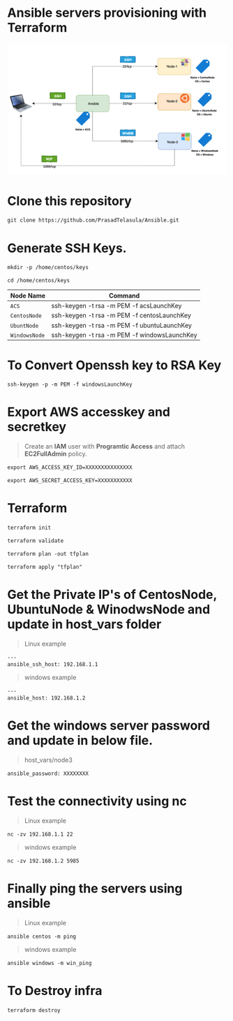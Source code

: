 # Ansible servers provisioning with Terraform

![Alt text](https://github.com/PrasadTelasula/Ansible/blob/master/arch_diag/arch_diag.png?raw=true "Architecture")

# Clone this repository

````
git clone https://github.com/PrasadTelasula/Ansible.git
````


# Generate SSH Keys.

````
mkdir -p /home/centos/keys
````
````
cd /home/centos/keys
````

| Node Name | Command                    |
| ------------- | ------------------------------ |
| `ACS`      | ssh-keygen -t rsa -m PEM -f acsLaunchKey      |
| `CentosNode`   | ssh-keygen -t rsa -m PEM -f centosLaunchKey     |
| `UbuntNode`   | ssh-keygen -t rsa -m PEM -f ubuntuLaunchKey     |
| `WindowsNode`   | ssh-keygen -t rsa -m PEM -f windowsLaunchKey    |


# To Convert Openssh key to RSA Key
````
ssh-keygen -p -m PEM -f windowsLaunchKey
````

# Export AWS accesskey and secretkey

> Create an **IAM** user with **Programtic Access** and attach **EC2FullAdmin** policy.

````
export AWS_ACCESS_KEY_ID=XXXXXXXXXXXXXXX
````
````
export AWS_SECRET_ACCESS_KEY=XXXXXXXXXXX
````


# Terraform

````
terraform init
````
````
terraform validate
````
````
terraform plan -out tfplan
````

````
terraform apply "tfplan"
````


# Get the Private IP's of CentosNode, UbuntuNode & WinodwsNode and update in host_vars folder
> Linux example 

````
---
ansible_ssh_host: 192.168.1.1
````

> windows example

````
---
ansible_host: 192.168.1.2
````

# Get the windows server password and update in below file.
> host_vars/node3
````
ansible_password: XXXXXXXX
````

# Test the connectivity using nc 
> Linux example

````
nc -zv 192.168.1.1 22
````
> windows example

````
nc -zv 192.168.1.2 5985
````



# Finally ping the servers using ansible
> Linux example

````
ansible centos -m ping
````
> windows example

````
ansible windows -m win_ping
````

# To Destroy infra
````
terraform destroy
````
